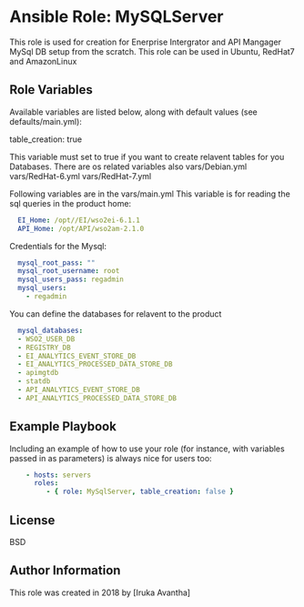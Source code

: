 # Ansible Role: MySQLServer

This role is used for creation for Enerprise Intergrator and API Mangager MySql DB setup from the scratch. This role can be used in Ubuntu, RedHat7 and AmazonLinux


Role Variables
--------------

Available variables are listed below, along with default values (see defaults/main.yml):

  table_creation: true

This variable must set to true if you want to create relavent tables for you Databases.
There are os related variables also vars/Debian.yml vars/RedHat-6.yml vars/RedHat-7.yml

Following variables are in the vars/main.yml
This variable is for reading the sql queries in the product home:

```yaml
  EI_Home: /opt//EI/wso2ei-6.1.1
  API_Home: /opt/API/wso2am-2.1.0
```

Credentials for the Mysql:
```yaml
  mysql_root_pass: ""
  mysql_root_username: root
  mysql_users_pass: regadmin
  mysql_users:
    - regadmin
```
You can define the databases for relavent to the product
```yaml  
  mysql_databases:
  - WSO2_USER_DB
  - REGISTRY_DB
  - EI_ANALYTICS_EVENT_STORE_DB
  - EI_ANALYTICS_PROCESSED_DATA_STORE_DB
  - apimgtdb
  - statdb
  - API_ANALYTICS_EVENT_STORE_DB
  - API_ANALYTICS_PROCESSED_DATA_STORE_DB

```


Example Playbook
----------------

Including an example of how to use your role (for instance, with variables passed in as parameters) is always nice for users too:
```yaml
    - hosts: servers
      roles:
         - { role: MySqlServer, table_creation: false }
```
License
-------

BSD

Author Information
------------------

This role was created in 2018 by [Iruka Avantha]
